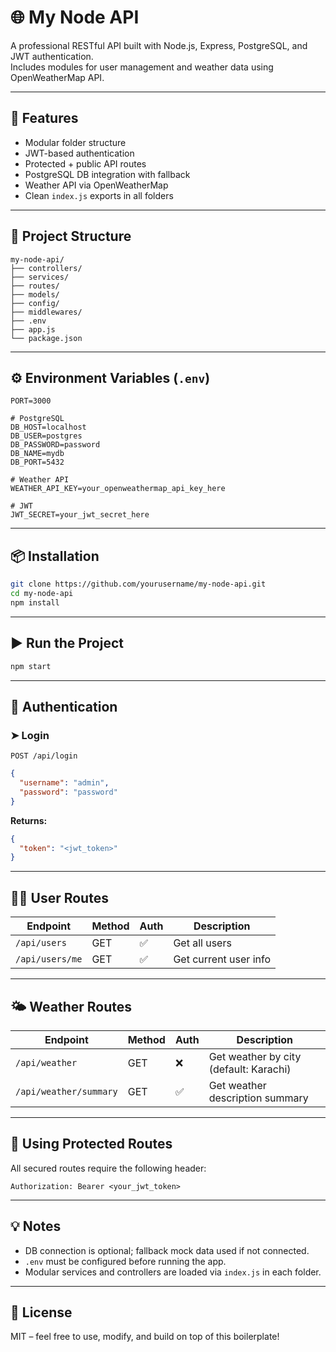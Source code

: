 # 🌐 My Node API

A professional RESTful API built with Node.js, Express, PostgreSQL, and JWT authentication.  
Includes modules for user management and weather data using OpenWeatherMap API.

---

## 🚀 Features

- Modular folder structure
- JWT-based authentication
- Protected + public API routes
- PostgreSQL DB integration with fallback
- Weather API via OpenWeatherMap
- Clean `index.js` exports in all folders

---

## 📁 Project Structure

```
my-node-api/
├── controllers/
├── services/
├── routes/
├── models/
├── config/
├── middlewares/
├── .env
├── app.js
└── package.json
```

---

## ⚙️ Environment Variables (`.env`)

```env
PORT=3000

# PostgreSQL
DB_HOST=localhost
DB_USER=postgres
DB_PASSWORD=password
DB_NAME=mydb
DB_PORT=5432

# Weather API
WEATHER_API_KEY=your_openweathermap_api_key_here

# JWT
JWT_SECRET=your_jwt_secret_here
```

---

## 📦 Installation

```bash
git clone https://github.com/yourusername/my-node-api.git
cd my-node-api
npm install
```

---

## ▶️ Run the Project

```bash
npm start
```

---

## 🔐 Authentication

### ➤ Login

```
POST /api/login
```

```json
{
  "username": "admin",
  "password": "password"
}
```

**Returns:**

```json
{
  "token": "<jwt_token>"
}
```

---

## 🧑‍💻 User Routes

| Endpoint         | Method | Auth | Description             |
|------------------|--------|------|-------------------------|
| `/api/users`     | GET    | ✅   | Get all users           |
| `/api/users/me`  | GET    | ✅   | Get current user info   |

---

## 🌤️ Weather Routes

| Endpoint                  | Method | Auth | Description                         |
|---------------------------|--------|------|-------------------------------------|
| `/api/weather`            | GET    | ❌   | Get weather by city (default: Karachi) |
| `/api/weather/summary`    | GET    | ✅   | Get weather description summary     |

---

## 🔑 Using Protected Routes

All secured routes require the following header:

```
Authorization: Bearer <your_jwt_token>
```

---

## 💡 Notes

- DB connection is optional; fallback mock data used if not connected.
- `.env` must be configured before running the app.
- Modular services and controllers are loaded via `index.js` in each folder.

---

## 📜 License

MIT – feel free to use, modify, and build on top of this boilerplate!
